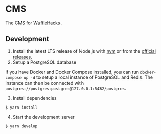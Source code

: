 # CMS

The CMS for [WaffleHacks](https://wafflehacks.dev).

## Development

1. Install the latest LTS release of Node.js with [nvm](https://github.com/nvm-sh/nvm) or from the [official releases](https://nodejs.org/en/).
2. Setup a PostgreSQL database

If you have Docker and Docker Compose installed, you can run `docker-compose up -d` to setup a local instance of PostgreSQL and Redis.
The instance can then be connected with `postgres://postgres:postgres@127.0.0.1:5432/postgres`.

3. Install dependencies
```shell
$ yarn install
```
4. Start the development server
```shell
$ yarn develop
```

